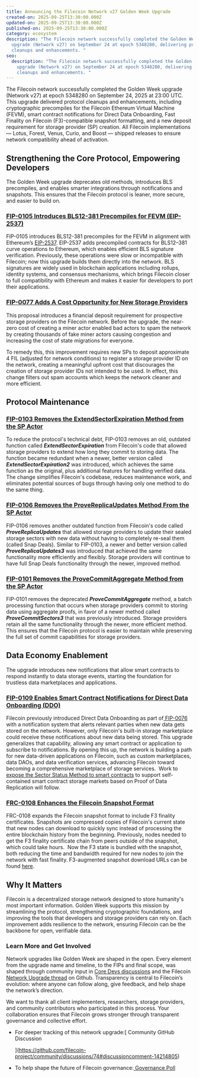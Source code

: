```yaml
---
title: Announcing the Filecoin Network v27 Golden Week Upgrade
created-on: 2025-09-25T13:30:00.000Z
updated-on: 2025-09-25T13:30:00.000Z
published-on: 2025-09-25T13:30:00.000Z
category: ecosystem
description: "The Filecoin network successfully completed the Golden Week
  upgrade (Network v27) on September 24 at epoch 5348280, delivering protocol
  cleanups and enhancements. "
seo:
  description: "The Filecoin network successfully completed the Golden Week
    upgrade (Network v27) on September 24 at epoch 5348280, delivering protocol
    cleanups and enhancements. "
---
```

The Filecoin network successfully completed the Golden Week upgrade (Network v27) at epoch 5348280 on September 24, 2025 at 23:00 UTC. This upgrade delivered protocol cleanups and enhancements, including cryptographic precompiles for the Filecoin Ethereum Virtual Machine (FEVM), smart contract notifications for Direct Data Onboarding, Fast Finality on Filecoin (F3)-compatible snapshot formatting, and a new deposit requirement for storage provider (SP) creation. All Filecoin implementations — Lotus, Forest, Venus, Curio, and Boost — shipped releases to ensure network compatibility ahead of activation.

## Strengthening the Core Protocol, Empowering Developers 

The Golden Week upgrade deprecates old methods, introduces BLS precompiles, and enables smarter integrations through notifications and snapshots. This ensures that the Filecoin protocol is leaner, more secure, and easier to build on.

### [FIP-0105 Introduces BLS12-381 Precompiles for FEVM (EIP-2537)](https://github.com/filecoin-project/FIPs/blob/master/FIPS/fip-0105.md)

FIP-0105 introduces BLS12-381 precompiles for the FEVM in alignment with Ethereum’s [EIP-2537](https://eips.ethereum.org/EIPS/eip-2537#abstract). EIP-2537 adds precompiled contracts for BLS12–381 curve operations to Ethereum, which enables efficient BLS signature verification. Previously, these operations were slow or incompatible with Filecoin; now this upgrade builds them directly into the network. BLS signatures are widely used in blockchain applications including rollups, identity systems, and consensus mechanisms, which brings Filecoin closer to full compatibility with Ethereum and makes it easier for developers to port their applications.

### [FIP-0077 Adds A Cost Opportunity for New Storage Providers](https://github.com/filecoin-project/FIPs/blob/master/FIPS/fip-0077.md)

This proposal introduces a financial deposit requirement for prospective storage providers on the Filecoin network. Before the upgrade, the near-zero cost of creating a miner actor enabled bad actors to spam the network by creating thousands of fake miner actors causing congestion and increasing the cost of state migrations for everyone.

To remedy this, this improvement requires new SPs to deposit approximate 4 FIL (adjusted for network conditions) to register a storage provider ID on the network, creating a meaningful upfront cost that discourages the creation of storage provider IDs not intended to be used. In effect, this change filters out spam accounts which keeps the network cleaner and more efficient.

## Protocol Maintenance 

### [FIP-0103 Removes the ExtendSectorExpiration Method from the SP Actor](https://github.com/filecoin-project/FIPs/blob/master/FIPS/fip-0103.md)

To reduce the protocol's technical debt, FIP-0103 removes an old, outdated function called ***ExtendSectorExpiration*** from Filecoin's code that allowed storage providers to extend how long they commit to storing data. The function became redundant when a newer, better version called ***ExtendSectorExpiration2*** was introduced, which achieves the same function as the original, plus additional features for handling verified data. The change simplifies Filecoin's codebase, reduces maintenance work, and eliminates potential sources of bugs through having only one method to do the same thing.

### [FIP-0106 Removes the ProveReplicaUpdates Method From the SP Actor](https://github.com/filecoin-project/FIPs/blob/master/FIPS/fip-0106.md)

FIP-0106 removes another outdated function from Filecoin's code called ***ProveReplicaUpdates*** that allowed storage providers to update their sealed storage sectors with new data without having to completely re-seal them (called Snap Deals). Similar to FIP-0103, a newer and better version called ***ProveReplicaUpdates3*** was introduced that achieved the same functionality more efficiently and flexibly. Storage providers will continue to have full Snap Deals functionality through the newer, improved method.

### [FIP-0101 Removes the ProveCommitAggregate Method from the SP Actor](https://github.com/filecoin-project/FIPs/blob/master/FIPS/fip-0101.md)

FIP-0101 removes the deprecated ***ProveCommitAggregate*** method, a batch processing function that occurs when storage providers commit to storing data using aggregate proofs, in favor of a newer method called ***ProveCommitSectors3*** that was previously introduced. Storage providers retain all the same functionality through the newer, more efficient method. This ensures that the Filecoin protocol is easier to maintain while preserving the full set of commit capabilities for storage providers.

## Data Economy Enablement 

The upgrade introduces new notifications that allow smart contracts to respond instantly to data storage events, starting the foundation for trustless data marketplaces and applications.

### [FIP-0109 Enables Smart Contract Notifications for Direct Data Onboarding (DDO)](https://github.com/filecoin-project/FIPs/blob/master/FIPS/fip-0109.md)

Filecoin previously introduced Direct Data Onboarding as part of[ FIP-0076](https://github.com/filecoin-project/FIPs/blob/master/FIPS/fip-0076.md) with a notification system that alerts relevant parties when new data gets stored on the network. However, only Filecoin's built-in storage marketplace could receive these notifications about new data being stored. This upgrade generalizes that capability, allowing any smart contract or application to subscribe to notifications. By opening this up, the network is building a path for new data-driven applications on Filecoin, such as custom marketplaces, data DAOs, and data verification services, advancing Filecoin toward becoming a comprehensive marketplace of storage services.  Work to [expose the Sector Status Method to smart contracts](https://github.com/filecoin-project/FIPs/discussions/1108) to support self-contained smart contract storage markets based on Proof of Data Replication will follow.

### [FRC-0108 Enhances the Filecoin Snapshot Format](https://github.com/filecoin-project/FIPs/blob/master/FRCs/frc-0108.md#frc-0108-filecoin-snapshot-format)

FRC-0108 expands the Filecoin snapshot format to include F3 finality certificates. Snapshots are compressed copies of Filecoin's current state that new nodes can download to quickly sync instead of processing the entire blockchain history from the beginning. Previously, nodes needed to get the F3 finality certificate chain from peers outside of the snapshot, which could take hours.  Now the F3 state is bundled with the snapshot, both reducing the time and bandwidth required for new nodes to join the network with fast finality. F3-augmented snapshot download URLs can be found [here](https://github.com/ChainSafe/forest/issues/5627).

## Why It Matters

Filecoin is a decentralized storage network designed to store humanity's most important information. Golden Week supports this mission by streamlining the protocol, strengthening cryptographic foundations, and improving the tools that developers and storage providers can rely on. Each improvement adds resilience to the network, ensuring Filecoin can be the backbone for open, verifiable data.

### Learn More and Get Involved

Network upgrades like Golden Week are shaped in the open. Every element from the upgrade name and timeline, to the FIPs and final scope, was shaped through community input in [Core Devs discussions](https://github.com/filecoin-project/core-devs/blob/master/Core%20Dev%20Meetings/Meeting%200082.md) and the Filecoin [Network Upgrade thread](https://github.com/filecoin-project/core-devs/discussions/196) on Github. Transparency is central to Filecoin’s evolution: where anyone can follow along, give feedback, and help shape the network’s direction.

We want to thank all client implementers, researchers, storage providers, and community contributors who participated in this process. Your collaboration ensures that Filecoin grows stronger through transparent governance and collective effort.

* For deeper tracking of this network upgrade:[ Community GitHub Discussion

  ](https://github.com/filecoin-project/community/discussions/74#discussioncomment-14214805)
* To help shape the future of Filecoin governance:[ Governance Poll](https://poll.fil.org/dashboard/c/8n7hhjebkb)
